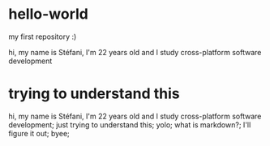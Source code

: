 # hello-world
my first repository :)

hi, my name is Stéfani, I'm 22 years old and I study cross-platform software development
# trying to understand this


hi, my name is Stéfani, I'm 22 years old and I study cross-platform software development;
just trying to understand this;
yolo;
what is markdown?;
I'll figure it out;
byee;

